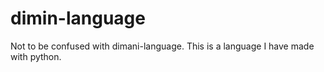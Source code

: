 # dimin-language
Not to be confused with dimani-language. This is a language I have made with python.
